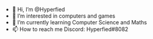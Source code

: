 - 👋 Hi, I’m @Hyperfied
- 👀 I’m interested in computers and games
- 🌱 I’m currently learning Computer Science and Maths
- 📫 How to reach me Discord: Hyperfied#8082

<!---
Hyperfied/Hyperfied is a ✨ special ✨ repository because its `README.md` (this file) appears on your GitHub profile.
You can click the Preview link to take a look at your changes.
--->
